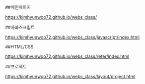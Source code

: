 ##메인페이지

https://kimhyunwoo72.github.io/webs_class/

##자바스크립트 

https://kimhyunwoo72.github.io/webs_class/javascript/index.html

##HTML/CSS

https://kimhyunwoo72.github.io/webs_class/refer/index.html

##프로젝트

https://kimhyunwoo72.github.io/webs_class/layout/project.html
